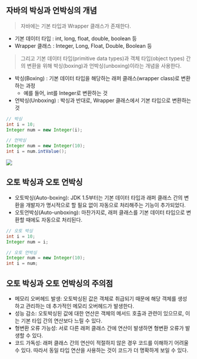 ## 자바의 박싱과 언박싱의 개념
> 자바에는 기본 타입과 Wrapper 클래스가 존재한다.
- 기본 데이터 타입 : int, long, float, double, boolean 등
- Wrapper 클래스 : Integer, Long, Float, Double, Boolean  등

> 그리고 기본 데이터 타입(primitive data types)과 객체 타입(object types) 간의 변환을 위해 박싱(boxing)과 언박싱(unboxing)이라는 개념을 사용한다.

- 박싱(Boxing) : 기본 데이터 타입을 해당하는 래퍼 클래스(wrapper class)로 변환하는 과정
  - 예를 들어, int를 Integer로 변환하는 것
- 언박싱(Unboxing) : 박싱과 반대로, Wrapper 클래스에서 기본 타입으로 변환하는 것

```java
// 박싱
int i = 10;
Integer num = new Integer(i);

// 언박싱
Integer num = new Integer(10);
int i = num.intValue();
```

![](https://camo.githubusercontent.com/8469d663345402c47154b090db9d327b87c5ef504b489dbb0f56e316072b750b/687474703a2f2f7463707363686f6f6c2e636f6d2f6c656374757265732f696d675f6a6176615f626f78696e675f756e626f78696e672e706e67)

## 오토 박싱과 오토 언박싱
- 오토박싱(Auto-boxing): JDK 1.5부터는 기본 데이터 타입과 래퍼 클래스 간의 변환을 개발자가 명시적으로 할 필요 없이 자동으로 처리해주는 기능이 추가되었다.
- 오토언박싱(Auto-unboxing): 마찬가지로, 래퍼 클래스를 기본 데이터 타입으로 변환할 때에도 자동으로 처리된다.

```java
// 오토 박싱
int i = 10;
Integer num = i;

// 오토 언박싱
Integer num = new Integer(10);
int i = num;
```

## 오토 박싱과 오토 언박싱의 주의점
- 메모리 오버헤드 발생: 오토박싱된 값은 객체로 취급되기 때문에 해당 객체를 생성하고 관리하는 데 추가적인 메모리 오버헤드가 발생한다.
- 성능 감소: 오토박싱된 값에 대한 연산은 객체의 메서드 호출과 관련이 있으므로, 이는 기본 타입 간의 연산보다 느릴 수 있다.
- 형변환 오류 가능성: 서로 다른 래퍼 클래스 간에 연산이 발생하면 형변환 오류가 발생할 수 있다.
- 코드 가독성: 래퍼 클래스 간의 연산이 적절하지 않은 경우 코드를 이해하기 어려울 수 있다. 따라서 동일 타입 연산을 사용하는 것이 코드가 더 명확하게 보일 수 있다. 